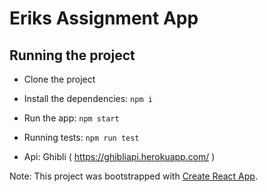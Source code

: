 # Eriks Assignment App

## Running the project
* Clone the project
* Install the dependencies: `npm i`
* Run the app: `npm start`

* Running tests: `npm run test`

* Api: Ghibli ( https://ghibliapi.herokuapp.com/ )

Note: This project was bootstrapped with [Create React App](https://github.com/facebookincubator/create-react-app).
